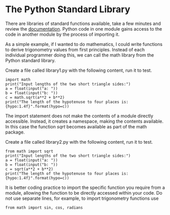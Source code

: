 # The Python Standard Library

There are libraries of standard functions available, take a few minutes and review the [documentation](https://docs.python.org/3/library/). Python code in one module gains access to the code in another module by the process of importing it.

As a simple example, if I wanted to do mathematics, I could write functions to derive trigonometry values from first principles. Instead of each individual programmer doing this, we can call the math library from the Python standard library.&#x20;

Create a file called library1.py with the following content, run it to test.

```
import math
print("Input lengths of the two short triangle sides:")
a = float(input("a: "))
b = float(input("b: "))
c = math.sqrt(a**2 + b**2)
print("The length of the hypotenuse to four places is: {hypo:1.4f}".format(hypo=c))
```

The import statement does not make the contents of a module directly accessible. Instead, it creates a namespace, making the contents available. In this case the function _sqrt_ becomes available as part of the math package.

Create a file called library2.py with the following content, run it to test.

```
from math import sqrt
print("Input lengths of the two short triangle sides:")
a = float(input("a: "))
b = float(input("b: "))
c = sqrt(a**2 + b**2)
print("The length of the hypotenuse to four places is: {hypo:1.4f}".format(hypo=c))
```

It is better coding practice to import the specific function you require from a module, allowing the function to be directly accessed within your code. Do not use separate lines, for example, to import trigonometry functions use

```
from math import sin, cos, radians
```
